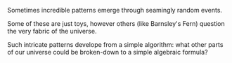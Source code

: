 Sometimes incredible patterns emerge through seamingly random events.

Some of these are just toys, however others (like Barnsley's Fern) question the very fabric of the universe. 

Such intricate patterns develope from a simple algorithm: what other parts of our universe could be broken-down to a simple algebraic formula?    
